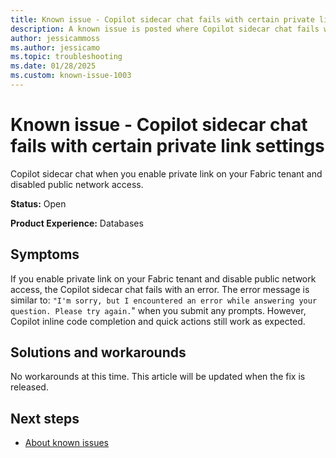 ```yaml
---
title: Known issue - Copilot sidecar chat fails with certain private link settings
description: A known issue is posted where Copilot sidecar chat fails with certain private link settings.
author: jessicammoss
ms.author: jessicamo
ms.topic: troubleshooting  
ms.date: 01/28/2025
ms.custom: known-issue-1003
---
```


# Known issue - Copilot sidecar chat fails with certain private link settings

Copilot sidecar chat when you enable private link on your Fabric tenant and disabled public network access.

**Status:** Open

**Product Experience:** Databases

## Symptoms

If you enable private link on your Fabric tenant and disable public network access, the Copilot sidecar chat fails with an error. The error message is similar to: `"I'm sorry, but I encountered an error while answering your question. Please try again.`" when you submit any prompts. However, Copilot inline code completion and quick actions still work as expected.

## Solutions and workarounds

No workarounds at this time. This article will be updated when the fix is released.

## Next steps

- [About known issues](https://support.fabric.microsoft.com/known-issues)
